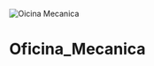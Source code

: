 ![Oicina Mecanica](https://user-images.githubusercontent.com/31481414/188243373-74c69ae7-1724-4ba9-a45d-bb00be060795.png)
# Oficina_Mecanica

